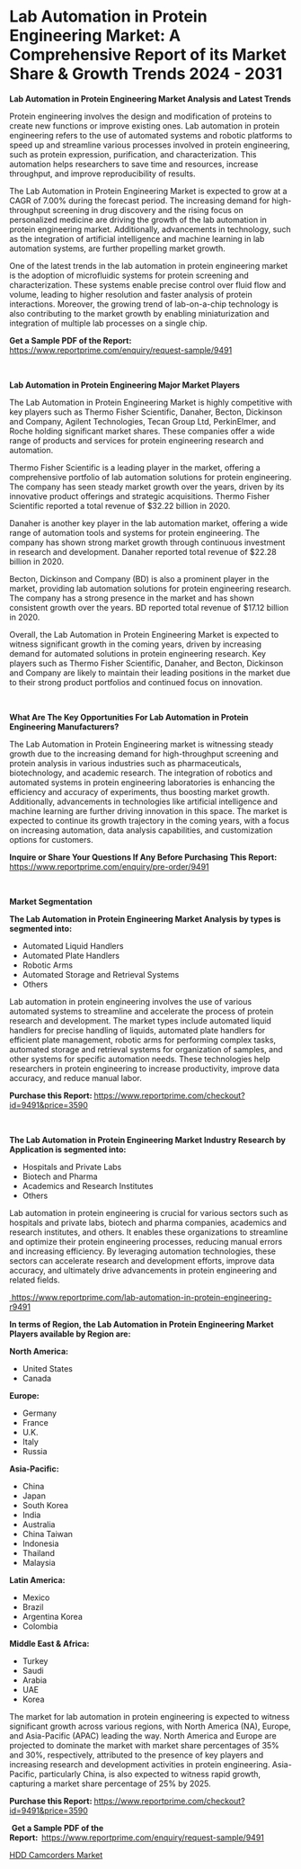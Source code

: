 <p><h1>Lab Automation in Protein Engineering Market: A Comprehensive Report of its Market Share & Growth Trends 2024 - 2031</h1></p><p><strong>Lab Automation in Protein Engineering Market Analysis and Latest Trends</strong></p>
<p><p>Protein engineering involves the design and modification of proteins to create new functions or improve existing ones. Lab automation in protein engineering refers to the use of automated systems and robotic platforms to speed up and streamline various processes involved in protein engineering, such as protein expression, purification, and characterization. This automation helps researchers to save time and resources, increase throughput, and improve reproducibility of results.</p><p>The Lab Automation in Protein Engineering Market is expected to grow at a CAGR of 7.00% during the forecast period. The increasing demand for high-throughput screening in drug discovery and the rising focus on personalized medicine are driving the growth of the lab automation in protein engineering market. Additionally, advancements in technology, such as the integration of artificial intelligence and machine learning in lab automation systems, are further propelling market growth.</p><p>One of the latest trends in the lab automation in protein engineering market is the adoption of microfluidic systems for protein screening and characterization. These systems enable precise control over fluid flow and volume, leading to higher resolution and faster analysis of protein interactions. Moreover, the growing trend of lab-on-a-chip technology is also contributing to the market growth by enabling miniaturization and integration of multiple lab processes on a single chip.</p></p>
<p><strong>Get a Sample PDF of the Report:&nbsp;</strong> <a href="https://www.reportprime.com/enquiry/request-sample/9491">https://www.reportprime.com/enquiry/request-sample/9491</a></p>
<p>&nbsp;</p>
<p><strong>Lab Automation in Protein Engineering Major Market Players</strong></p>
<p><p>The Lab Automation in Protein Engineering Market is highly competitive with key players such as Thermo Fisher Scientific, Danaher, Becton, Dickinson and Company, Agilent Technologies, Tecan Group Ltd, PerkinElmer, and Roche holding significant market shares. These companies offer a wide range of products and services for protein engineering research and automation.</p><p>Thermo Fisher Scientific is a leading player in the market, offering a comprehensive portfolio of lab automation solutions for protein engineering. The company has seen steady market growth over the years, driven by its innovative product offerings and strategic acquisitions. Thermo Fisher Scientific reported a total revenue of $32.22 billion in 2020.</p><p>Danaher is another key player in the lab automation market, offering a wide range of automation tools and systems for protein engineering. The company has shown strong market growth through continuous investment in research and development. Danaher reported total revenue of $22.28 billion in 2020.</p><p>Becton, Dickinson and Company (BD) is also a prominent player in the market, providing lab automation solutions for protein engineering research. The company has a strong presence in the market and has shown consistent growth over the years. BD reported total revenue of $17.12 billion in 2020.</p><p>Overall, the Lab Automation in Protein Engineering Market is expected to witness significant growth in the coming years, driven by increasing demand for automated solutions in protein engineering research. Key players such as Thermo Fisher Scientific, Danaher, and Becton, Dickinson and Company are likely to maintain their leading positions in the market due to their strong product portfolios and continued focus on innovation.</p></p>
<p>&nbsp;</p>
<p><strong>What Are The Key Opportunities For Lab Automation in Protein Engineering Manufacturers?</strong></p>
<p><p>The Lab Automation in Protein Engineering market is witnessing steady growth due to the increasing demand for high-throughput screening and protein analysis in various industries such as pharmaceuticals, biotechnology, and academic research. The integration of robotics and automated systems in protein engineering laboratories is enhancing the efficiency and accuracy of experiments, thus boosting market growth. Additionally, advancements in technologies like artificial intelligence and machine learning are further driving innovation in this space. The market is expected to continue its growth trajectory in the coming years, with a focus on increasing automation, data analysis capabilities, and customization options for customers.</p></p>
<p><strong>Inquire or Share Your Questions If Any Before Purchasing This Report:</strong> <a href="https://www.reportprime.com/enquiry/pre-order/9491">https://www.reportprime.com/enquiry/pre-order/9491</a></p>
<p>&nbsp;</p>
<p><strong>Market Segmentation</strong></p>
<p><strong>The Lab Automation in Protein Engineering Market Analysis by types is segmented into:</strong></p>
<p><ul><li>Automated Liquid Handlers</li><li>Automated Plate Handlers</li><li>Robotic Arms</li><li>Automated Storage and Retrieval Systems</li><li>Others</li></ul></p>
<p><p>Lab automation in protein engineering involves the use of various automated systems to streamline and accelerate the process of protein research and development. The market types include automated liquid handlers for precise handling of liquids, automated plate handlers for efficient plate management, robotic arms for performing complex tasks, automated storage and retrieval systems for organization of samples, and other systems for specific automation needs. These technologies help researchers in protein engineering to increase productivity, improve data accuracy, and reduce manual labor.</p></p>
<p><strong>Purchase this Report:&nbsp;</strong><a href="https://www.reportprime.com/checkout?id=9491&price=3590">https://www.reportprime.com/checkout?id=9491&price=3590</a></p>
<p>&nbsp;</p>
<p><strong>The Lab Automation in Protein Engineering Market Industry Research by Application is segmented into:</strong></p>
<p><ul><li>Hospitals and Private Labs</li><li>Biotech and Pharma</li><li>Academics and Research Institutes</li><li>Others</li></ul></p>
<p><p>Lab automation in protein engineering is crucial for various sectors such as hospitals and private labs, biotech and pharma companies, academics and research institutes, and others. It enables these organizations to streamline and optimize their protein engineering processes, reducing manual errors and increasing efficiency. By leveraging automation technologies, these sectors can accelerate research and development efforts, improve data accuracy, and ultimately drive advancements in protein engineering and related fields.</p></p>
<p><a href="https://www.reportprime.com/lab-automation-in-protein-engineering-r9491">&nbsp;https://www.reportprime.com/lab-automation-in-protein-engineering-r9491</a></p>
<p><strong>In terms of Region, the Lab Automation in Protein Engineering Market Players available by Region are:</strong></p>
<p>
    <p> <strong> North America: </strong>
        <ul>
            <li>United States</li>
            <li>Canada</li>
        </ul>
        </p> 
    <p> <strong> Europe: </strong>
        <ul>
            <li>Germany</li>
            <li>France</li>
            <li>U.K.</li>
            <li>Italy</li>
            <li>Russia</li>
        </ul>
        </p> 
    <p> <strong> Asia-Pacific: </strong>
        <ul>
            <li>China</li>
            <li>Japan</li>
            <li>South Korea</li>
            <li>India</li>
            <li>Australia</li>
            <li>China Taiwan</li>
            <li>Indonesia</li>
            <li>Thailand</li>
            <li>Malaysia</li>
        </ul>
        </p> 
    <p> <strong> Latin America: </strong>
        <ul>
            <li>Mexico</li>
            <li>Brazil</li>
            <li>Argentina Korea</li>
            <li>Colombia</li>
        </ul>
        </p> 
    <p> <strong> Middle East & Africa: </strong>
        <ul>
            <li>Turkey</li>
            <li>Saudi</li>
            <li>Arabia</li>
            <li>UAE</li>
            <li>Korea</li>
        </ul>
    </p>
    </p>
<p><p>The market for lab automation in protein engineering is expected to witness significant growth across various regions, with North America (NA), Europe, and Asia-Pacific (APAC) leading the way. North America and Europe are projected to dominate the market with market share percentages of 35% and 30%, respectively, attributed to the presence of key players and increasing research and development activities in protein engineering. Asia-Pacific, particularly China, is also expected to witness rapid growth, capturing a market share percentage of 25% by 2025.</p></p>
<p><strong>Purchase this Report: </strong><a href="https://www.reportprime.com/checkout?id=9491&price=3590">https://www.reportprime.com/checkout?id=9491&price=3590</a></p>
<p>&nbsp;<strong>Get a Sample PDF of the Report:&nbsp;&nbsp;</strong><a href="https://www.reportprime.com/enquiry/request-sample/9491">https://www.reportprime.com/enquiry/request-sample/9491</a></p>
<p><strong></strong></p>
<p><p><a href="https://silk-columnist-571.notion.site/HDD-Camcorders-Market-Furnishes-Information-on-Market-Share-Market-Trends-and-Market-Growth-6d1d9f3c46254e9c8100bd8af4f15427">HDD Camcorders Market</a></p></p>